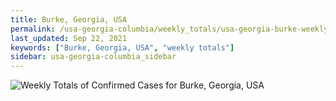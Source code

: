 ```yaml
---
title: Burke, Georgia, USA
permalink: /usa-georgia-columbia/weekly_totals/usa-georgia-burke-weekly_totals.html
last_updated: Sep 22, 2021
keywords: ["Burke, Georgia, USA", "weekly totals"]
sidebar: usa-georgia-columbia_sidebar
---
```


![Weekly Totals of Confirmed Cases for Burke, Georgia, USA](/covid_tracker/images/graphs/usa-georgia-burke-weekly_totals_graph.png)
